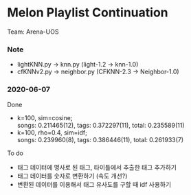# Melon Playlist Continuation
Team: Arena-UOS

### Note

- lightKNN.py -> knn.py (light-1.2 -> knn-1.0)
- cfKNNv2.py -> neighbor.py (CFKNN-2.3 -> Neighbor-1.0)

### 2020-06-07

Done
- k=100, sim=cosine;<br>
songs: 0.211465(12), tags: 0.372297(11), total: 0.235589(11)
- k=100, rho=0.4, sim=idf;<br>
songs: 0.239960(8), tags: 0.386446(11), total: 0.261933(7)

To do
- 태그 데이터에 명사로 된 태그, 타이틀에서 추출한 태그 추가하기
- 태그 데이터를 숫자로 변환하기 (속도 개선?)
- 변환된 데이터를 이용해서 태그 유사도를 구할 때 idf 사용하기